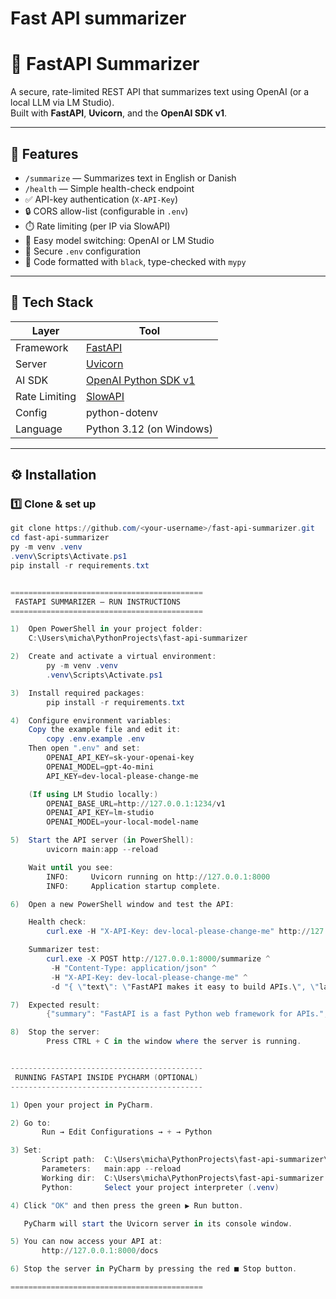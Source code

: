 # Fast API summarizer


# 🧠 FastAPI Summarizer

A secure, rate-limited REST API that summarizes text using OpenAI (or a local LLM via LM Studio).  
Built with **FastAPI**, **Uvicorn**, and the **OpenAI SDK v1**.

---

## 🚀 Features

- `/summarize` — Summarizes text in English or Danish  
- `/health` — Simple health-check endpoint  
- ✅ API-key authentication (`X-API-Key`)  
- 🔒 CORS allow-list (configurable in `.env`)  
- ⏱️ Rate limiting (per IP via SlowAPI)  
- 🧩 Easy model switching: OpenAI or LM Studio  
- 📜 Secure `.env` configuration  
- 🧹 Code formatted with `black`, type-checked with `mypy`

---

## 🧰 Tech Stack

| Layer | Tool |
|-------|------|
| Framework | [FastAPI](https://fastapi.tiangolo.com) |
| Server | [Uvicorn](https://www.uvicorn.org) |
| AI SDK | [OpenAI Python SDK v1](https://github.com/openai/openai-python) |
| Rate Limiting | [SlowAPI](https://github.com/laurentS/slowapi) |
| Config | python-dotenv |
| Language | Python 3.12 (on Windows) |

---

## ⚙️ Installation

### 1️⃣ Clone & set up
```powershell
git clone https://github.com/<your-username>/fast-api-summarizer.git
cd fast-api-summarizer
py -m venv .venv
.venv\Scripts\Activate.ps1
pip install -r requirements.txt


===========================================
 FASTAPI SUMMARIZER — RUN INSTRUCTIONS
===========================================

1)  Open PowerShell in your project folder:
    C:\Users\micha\PythonProjects\fast-api-summarizer

2)  Create and activate a virtual environment:
        py -m venv .venv
        .venv\Scripts\Activate.ps1

3)  Install required packages:
        pip install -r requirements.txt

4)  Configure environment variables:
    Copy the example file and edit it:
        copy .env.example .env
    Then open ".env" and set:
        OPENAI_API_KEY=sk-your-openai-key
        OPENAI_MODEL=gpt-4o-mini
        API_KEY=dev-local-please-change-me

    (If using LM Studio locally:)
        OPENAI_BASE_URL=http://127.0.0.1:1234/v1
        OPENAI_API_KEY=lm-studio
        OPENAI_MODEL=your-local-model-name

5)  Start the API server (in PowerShell):
        uvicorn main:app --reload

    Wait until you see:
        INFO:     Uvicorn running on http://127.0.0.1:8000
        INFO:     Application startup complete.

6)  Open a new PowerShell window and test the API:

    Health check:
        curl.exe -H "X-API-Key: dev-local-please-change-me" http://127.0.0.1:8000/health

    Summarizer test:
        curl.exe -X POST http://127.0.0.1:8000/summarize ^
         -H "Content-Type: application/json" ^
         -H "X-API-Key: dev-local-please-change-me" ^
         -d "{ \"text\": \"FastAPI makes it easy to build APIs.\", \"language\": \"en\", \"max_words\": 20 }"

7)  Expected result:
        {"summary": "FastAPI is a fast Python web framework for APIs.", "words": 11, "model": "gpt-4o-mini"}

8)  Stop the server:
        Press CTRL + C in the window where the server is running.


-------------------------------------------
 RUNNING FASTAPI INSIDE PYCHARM (OPTIONAL)
-------------------------------------------

1) Open your project in PyCharm.

2) Go to:
       Run → Edit Configurations → + → Python

3) Set:
       Script path:  C:\Users\micha\PythonProjects\fast-api-summarizer\.venv\Scripts\uvicorn.exe
       Parameters:   main:app --reload
       Working dir:  C:\Users\micha\PythonProjects\fast-api-summarizer
       Python:       Select your project interpreter (.venv)

4) Click "OK" and then press the green ▶ Run button.

   PyCharm will start the Uvicorn server in its console window.

5) You can now access your API at:
       http://127.0.0.1:8000/docs

6) Stop the server in PyCharm by pressing the red ■ Stop button.

===========================================
